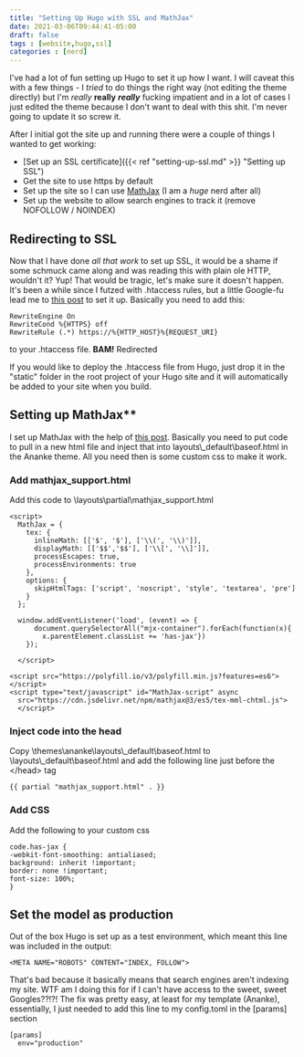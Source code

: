 ```yaml
---
title: "Setting Up Hugo with SSL and MathJax"
date: 2021-03-06T09:44:41-05:00
draft: false
tags : [website,hugo,ssl]
categories : [nerd]
---
```

I've had a lot of fun setting up Hugo to set it up how I want. I will caveat this with a few things - I _tried_ to do things the right way (not editing the theme directly) but I'm  *really* **really** ***really*** fucking impatient and in a lot of cases I just edited the theme because I don't want to deal with this shit. I'm never going to update it so screw it.

After I initial got the site up and running there were a couple of things I wanted to get working:
- [Set up an SSL certificate]({{< ref "setting-up-ssl.md" >}} "Setting up SSL")
- Get the site to use https by default
- Set up the site so I can use [MathJax](https://www.mathjax.org/) (I am a *huge* nerd after all)
- Set up the website to allow search engines to track it (remove NOFOLLOW / NOINDEX)

## Redirecting to SSL
Now that I have done *all that work* to set up SSL, it would be a shame if some schmuck came along and was reading this with plain ole HTTP, wouldn't it? Yup! That would be tragic, let's make sure it doesn't happen. It's been a while since I futzed with .htaccess rules, but a little Google-fu lead me to [this post](https://geekflare.com/http-to-https-redirection/) to set it up. Basically you need to add this:

    RewriteEngine On 
    RewriteCond %{HTTPS} off 
    RewriteRule (.*) https://%{HTTP_HOST}%{REQUEST_URI}

to your .htaccess file.  **BAM!** Redirected

If you would like to deploy the .htaccess file from Hugo, just drop it in the "static" folder in the root project of your Hugo site and it will automatically be added to your site when you build.

## Setting up MathJax**
I set up MathJax with the help of [this post](https://geoffruddock.com/math-typesetting-in-hugo/). Basically you need to put code to pull in a new html file and inject that into layouts\\_default\\baseof.html in the Ananke theme. All you need then is some custom css to make it work.

### Add mathjax_support.html
Add this code to \\layouts\\partial\\mathjax_support.html

    <script>
      MathJax = {
        tex: {
          inlineMath: [['$', '$'], ['\\(', '\\)']],
          displayMath: [['$$','$$'], ['\\[', '\\]']],
          processEscapes: true,
          processEnvironments: true
        },
        options: {
          skipHtmlTags: ['script', 'noscript', 'style', 'textarea', 'pre']
        }
      };
    
      window.addEventListener('load', (event) => {
          document.querySelectorAll("mjx-container").forEach(function(x){
            x.parentElement.classList += 'has-jax'})
        });
    
      </script>
    
    <script src="https://polyfill.io/v3/polyfill.min.js?features=es6"></script>
    <script type="text/javascript" id="MathJax-script" async
      src="https://cdn.jsdelivr.net/npm/mathjax@3/es5/tex-mml-chtml.js">
      </script>

###    Inject code into the head
Copy \\themes\\ananke\\layouts\\_default\\baseof.html to \\layouts\\_default\\baseof.html and add the following line just before the \<\/head\> tag

    {{ partial "mathjax_support.html" . }}

### Add CSS
Add the following to your custom css

    code.has-jax {
    -webkit-font-smoothing: antialiased;
    background: inherit !important;
    border: none !important;
    font-size: 100%;
    }

## Set the model as production
Out of the box Hugo is set up as a test environment, which meant this line was included in the output:

    <META NAME="ROBOTS" CONTENT="INDEX, FOLLOW">

That's bad because it basically means that search engines aren't indexing my site. WTF am I doing this for if I can't have access to the sweet, sweet Googles??!?! The fix was pretty easy, at least for my template (Ananke), essentially, I just needed to add this line to my config.toml in the [params] section

    [params]
      env="production"
    